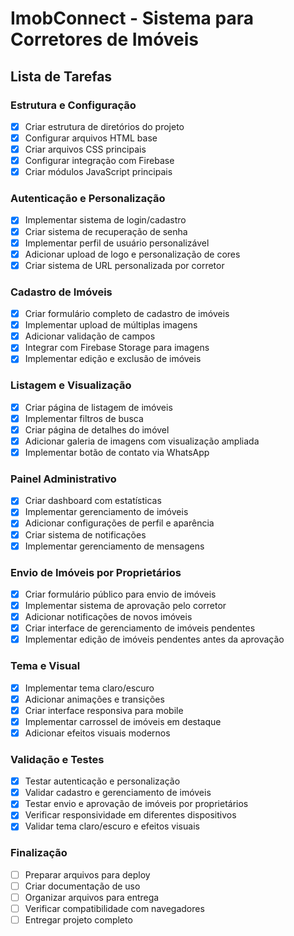 # ImobConnect - Sistema para Corretores de Imóveis

## Lista de Tarefas

### Estrutura e Configuração
- [x] Criar estrutura de diretórios do projeto
- [x] Configurar arquivos HTML base
- [x] Criar arquivos CSS principais
- [x] Configurar integração com Firebase
- [x] Criar módulos JavaScript principais

### Autenticação e Personalização
- [x] Implementar sistema de login/cadastro
- [x] Criar sistema de recuperação de senha
- [x] Implementar perfil de usuário personalizável
- [x] Adicionar upload de logo e personalização de cores
- [x] Criar sistema de URL personalizada por corretor

### Cadastro de Imóveis
- [x] Criar formulário completo de cadastro de imóveis
- [x] Implementar upload de múltiplas imagens
- [x] Adicionar validação de campos
- [x] Integrar com Firebase Storage para imagens
- [x] Implementar edição e exclusão de imóveis

### Listagem e Visualização
- [x] Criar página de listagem de imóveis
- [x] Implementar filtros de busca
- [x] Criar página de detalhes do imóvel
- [x] Adicionar galeria de imagens com visualização ampliada
- [x] Implementar botão de contato via WhatsApp

### Painel Administrativo
- [x] Criar dashboard com estatísticas
- [x] Implementar gerenciamento de imóveis
- [x] Adicionar configurações de perfil e aparência
- [x] Criar sistema de notificações
- [x] Implementar gerenciamento de mensagens

### Envio de Imóveis por Proprietários
- [x] Criar formulário público para envio de imóveis
- [x] Implementar sistema de aprovação pelo corretor
- [x] Adicionar notificações de novos imóveis
- [x] Criar interface de gerenciamento de imóveis pendentes
- [x] Implementar edição de imóveis pendentes antes da aprovação

### Tema e Visual
- [x] Implementar tema claro/escuro
- [x] Adicionar animações e transições
- [x] Criar interface responsiva para mobile
- [x] Implementar carrossel de imóveis em destaque
- [x] Adicionar efeitos visuais modernos

### Validação e Testes
- [x] Testar autenticação e personalização
- [x] Validar cadastro e gerenciamento de imóveis
- [x] Testar envio e aprovação de imóveis por proprietários
- [x] Verificar responsividade em diferentes dispositivos
- [x] Validar tema claro/escuro e efeitos visuais

### Finalização
- [ ] Preparar arquivos para deploy
- [ ] Criar documentação de uso
- [ ] Organizar arquivos para entrega
- [ ] Verificar compatibilidade com navegadores
- [ ] Entregar projeto completo
